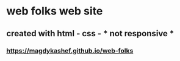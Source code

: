 
# web folks web site
## created with html - css - * not responsive *
### https://magdykashef.github.io/web-folks
